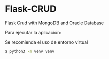 # Flask-CRUD
Flask Crud with MongoDB and Oracle Database


Para ejecutar la aplicación:

Se recomienda el uso de entorno virtual
```bash
$ python3 -m venv venv
```
